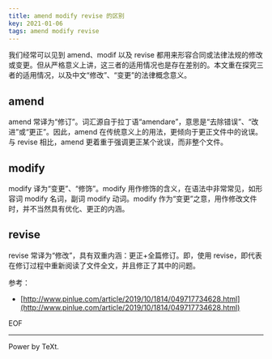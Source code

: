 ```yaml
---
title: amend modify revise 的区别
key: 2021-01-06
tags: amend modify revise
---
```


我们经常可以见到 amend、modif 以及 revise 都用来形容合同或法律法规的修改或变更。但从严格意义上讲，这三者的适用情况也是存在差别的。本文重在探究三者的适用情况，以及中文“修改”、“变更”的法律概念意义。

<!--more-->

## amend

amend 常译为“修订”。词汇源自于拉丁语“amendare”，意思是“去除错误”、“改进”或“更正”。因此，amend 在传统意义上的用法，更倾向于更正文件中的讹误。与 revise 相比，amend 更着重于强调更正某个讹误，而非整个文件。

## modify

modify 译为“变更”、“修饰”。modify 用作修饰的含义，在语法中非常常见，如形容词 modify 名词，副词 modify 动词。modify 作为“变更”之意，用作修改文件时，并不当然具有优化、更正的内涵。

## revise

revise 常译为“修改”，具有双重内涵：更正+全篇修订。即，使用 revise，即代表在修订过程中重新阅读了文件全文，并且修正了其中的问题。

参考：

- [http://www.pinlue.com/article/2019/10/1814/049717734628.html](http://www.pinlue.com/article/2019/10/1814/049717734628.html)

EOF

---

Power by TeXt.
